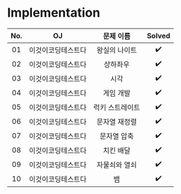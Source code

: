 # Implementation


|          No.          |        OJ        |        문제 이름         |        Solved         |
| :-----: |  :--------: |:---------------------: | :-----: |
| 01 | 이것이코딩테스트다 | 왕실의 나이트 | ✔️ |
| 02 | 이것이코딩테스트다 | 상하좌우 | ✔️ |
| 03 | 이것이코딩테스트다 | 시각 | ✔️ |
| 04 | 이것이코딩테스트다 | 게임 개발 | ✔️ |
| 05 | 이것이코딩테스트다 | 럭키 스트레이트 | ✔️ |
| 06 | 이것이코딩테스트다 | 문자열 재정렬 | ✔️ |
| 07 | 이것이코딩테스트다 | 문자열 압축 | ✔️ |
| 08 | 이것이코딩테스트다 | 치킨 배달 | ✔️ |
| 09 | 이것이코딩테스트다 | 자물쇠와 열쇠 | ✔️ |
| 10 | 이것이코딩테스트다 | 뱀 | ✔️ |